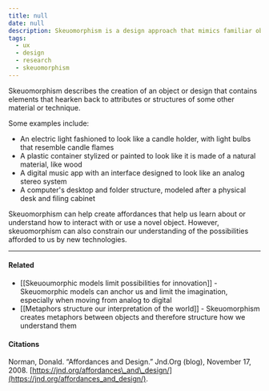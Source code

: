 ```yaml
---
title: null
date: null
description: Skeuomorphism is a design approach that mimics familiar objects to help users understand new technology, but it can also limit innovation by sticking to old models.
tags:
  - ux
  - design
  - research
  - skeuomorphism
---
```


Skeuomorphism describes the creation of an object or design that contains elements that hearken back to attributes or structures of some other material or technique.

Some examples include:

-   An electric light fashioned to look like a candle holder, with light bulbs that resemble candle flames
-   A plastic container stylized or painted to look like it is made of a natural material, like wood
-   A digital music app with an interface designed to look like an analog stereo system
-   A computer's desktop and folder structure, modeled after a physical desk and filing cabinet

Skeuomorphism can help create affordances that help us learn about or understand how to interact with or use a novel object. However, skeuomorphism can also constrain our understanding of the possibilities afforded to us by new technologies.

---

#### Related

-   [[Skeuoumorphic models limit possibilities for innovation]] - Skeuomorphic models can anchor us and limit the imagination, especially when moving from analog to digital
-   [[Metaphors structure our interpretation of the world]] - Skeuomorphism creates metaphors between objects and therefore structure how we understand them

#### Citations

Norman, Donald. “Affordances and Design.” Jnd.Org (blog), November 17, 2008. [https://jnd.org/affordances\_and\_design/](https://jnd.org/affordances_and_design/).
